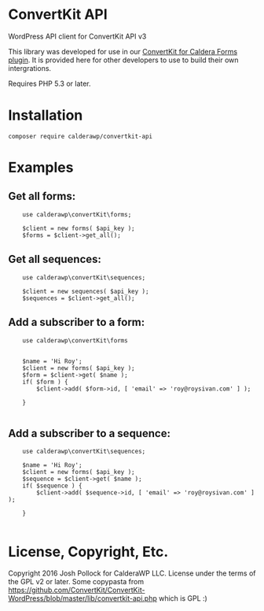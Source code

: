 # ConvertKit API
WordPress API client for ConvertKit API v3

This library was developed for use in our [ConvertKit for Caldera Forms plugin](https://calderawp.com/downloads/convertkit-caldera-forms/). It is provided here for other developers to use to build their own intergrations.

Requires PHP 5.3 or later.

# Installation

`composer require calderawp/convertkit-api`

# Examples

## Get all forms:
```
    use calderawp\convertKit\forms;

	$client = new forms( $api_key );
	$forms = $client->get_all();
```

## Get all sequences:
```
    use calderawp\convertKit\sequences;
    
	$client = new sequences( $api_key );
	$sequences = $client->get_all();
```

## Add a subscriber to a form:

```
    use calderawp\convertKit\forms
    
    
    $name = 'Hi Roy';
    $client = new forms( $api_key );
    $form = $client->get( $name );
    if( $form ) {
        $client->add( $form->id, [ 'email' => 'roy@roysivan.com' ] );
    
    }
    
```
    
## Add a subscriber to a sequence:

```
    use calderawp\convertKit\sequences;
    
    $name = 'Hi Roy';
    $client = new forms( $api_key );
    $sequence = $client->get( $name );
    if( $sequence ) {
        $client->add( $sequence->id, [ 'email' => 'roy@roysivan.com' ] );
    
    }
    
```


# License, Copyright, Etc.
Copyright 2016 Josh Pollock for CalderaWP LLC. License under the terms of the GPL v2 or later. Some copypasta from https://github.com/ConvertKit/ConvertKit-WordPress/blob/master/lib/convertkit-api.php which is GPL :)
